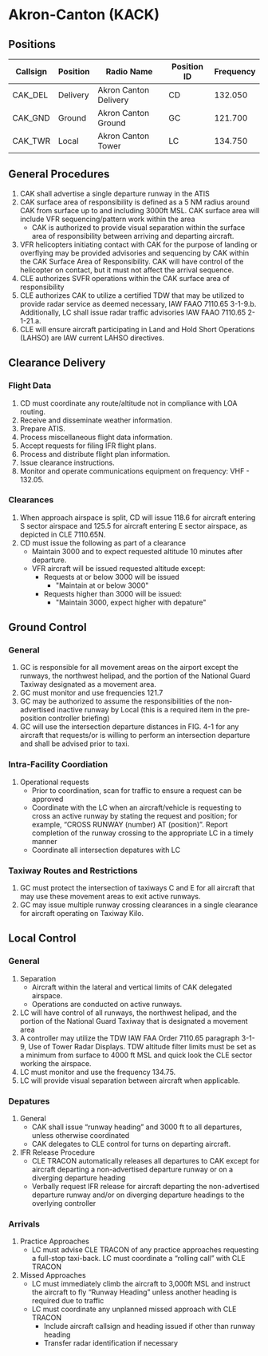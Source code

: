 # Akron-Canton (KACK)

## Positions

| Callsign           | Position       | Radio Name        | Position ID | Frequency                       |
| ------------------ | -------------- | ---------------- | ------------- | --------------------------- |
| CAK_DEL | Delivery | Akron Canton Delivery | CD | 132.050 |
| CAK_GND | Ground | Akron Canton Ground | GC | 121.700 |
| CAK_TWR | Local | Akron Canton Tower | LC | 134.750 |


## General Procedures
1. CAK shall advertise a single departure runway in the ATIS
2. CAK surface area of responsibility is defined as a 5 NM radius around CAK from
surface up to and including 3000ft MSL. CAK surface area will include VFR
sequencing/pattern work within the area
    - CAK is authorized to provide visual separation within the surface area of
responsibility between arriving and departing aircraft.
3. VFR helicopters initiating contact with CAK for the purpose of landing or
overflying may be provided advisories and sequencing by CAK within the CAK
Surface Area of Responsibility. CAK will have control of the helicopter on
contact, but it must not affect the arrival sequence.
4. CLE authorizes SVFR operations within the CAK surface area of responsibility
5. CLE authorizes CAK to utilize a certified TDW that may be utilized to provide
radar service as deemed necessary, IAW FAAO 7110.65 3-1-9.b. Additionally, LC
shall issue radar traffic advisories IAW FAAO 7110.65 2-1-21.a.
6. CLE will ensure aircraft participating in Land and Hold Short Operations (LAHSO)
are IAW current LAHSO directives.


## Clearance Delivery

### Flight Data
1. CD must coordinate any route/altitude not in compliance with LOA routing.
2. Receive and disseminate weather information.
3. Prepare ATIS.
4. Process miscellaneous flight data information.
5. Accept requests for filing IFR flight plans.
6. Process and distribute flight plan information.
7. Issue clearance instructions.
8. Monitor and operate communications equipment on frequency: VHF - 132.05.

### Clearances
1.  When approach airspace is split, CD will issue 118.6 for aircraft entering S sector
airspace and 125.5 for aircraft entering E sector airspace, as depicted in CLE
7110.65N.
2. CD must issue the following as part of a clearance
    - Maintain 3000 and to expect requested altitude 10 minutes after departure.
    - VFR aircraft will be issued requested altitude except:
        - Requests at or below 3000 will be issued
            - "Maintain at or below 3000"
        - Requests higher than 3000 will be issued:
            - "Maintain 3000, expect higher with depature"

## Ground Control

### General
1. GC is responsible for all movement areas on the airport except the runways, the northwest helipad, and the portion of the National Guard Taxiway designated as a movement area.
2. GC must monitor and use frequencies 121.7
3. GC may be authorized to assume the responsibilities of the non-advertised inactive runway by Local (this is a required item in the pre-position controller briefing)
4. GC will use the intersection departure distances in FIG. 4-1 for any aircraft that requests/or is willing to perform an intersection departure and shall be advised prior to taxi.

### Intra-Facility Coordiation
1. Operational requests
    - Prior to coordination, scan for traffic to ensure a request can be approved
    - Coordinate with the LC when an aircraft/vehicle is requesting to cross an active runway by stating the request and position; for example, “CROSS RUNWAY (number) AT (position)”. Report completion of the runway crossing to the appropriate LC in a timely manner
    - Coordinate all intersection depatures with LC

### Taxiway Routes and Restrictions
1. GC must protect the intersection of taxiways C and E for all aircraft that may use these movement areas to exit active runways.
2. GC may issue multiple runway crossing clearances in a single clearance for aircraft operating on Taxiway Kilo.


## Local Control

### General
1. Separation
    - Aircraft within the lateral and vertical limits of CAK delegated airspace.
    - Operations are conducted on active runways.
2. LC will have control of all runways, the northwest helipad, and the portion of the National Guard Taxiway that is designated a movement area
3. A controller may utilize the TDW IAW FAA Order 7110.65 paragraph 3-1-9, Use of Tower Radar Displays. TDW altitude filter limits must be set as a minimum from surface to 4000 ft MSL and quick look the CLE sector working the airspace.
4. LC must monitor and use the frequency 134.75.
5. LC will provide visual separation between aircraft when applicable.

### Depatures
1. General
    - CAK shall issue “runway heading” and 3000 ft to all departures, unless otherwise coordinated
    - CAK delegates to CLE control for turns on departing aircraft.
2. IFR Release Procedure
    - CLE TRACON automatically releases all departures to CAK except for aircraft departing a non-advertised departure runway or on a diverging departure heading
    - Verbally request IFR release for aircraft departing the non-advertised departure runway and/or on diverging departure headings to the overlying controller

### Arrivals
1. Practice Approaches
    - LC must advise CLE TRACON of any practice approaches requesting a full-stop taxi-back. LC must coordinate a “rolling call” with CLE TRACON
2. Missed Approaches
    - LC must immediately climb the aircraft to 3,000ft MSL and instruct the aircraft to fly “Runway Heading” unless another heading is required due to traffic
    - LC must coordinate any unplanned missed approach with CLE TRACON
        - Include aircraft callsign and heading issued if other than runway heading
        - Transfer radar identification if necessary